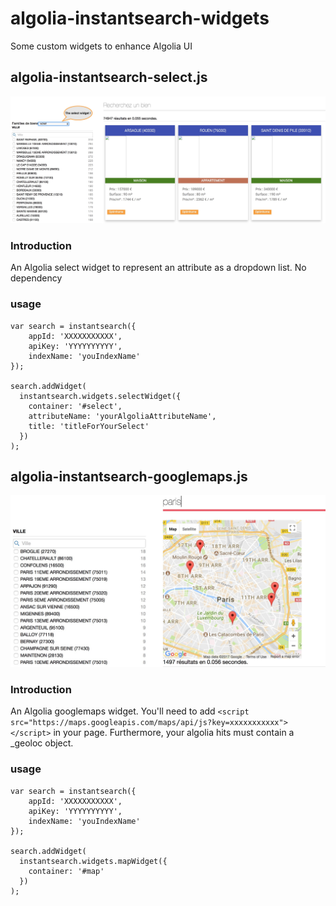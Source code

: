 # algolia-instantsearch-widgets
Some custom widgets to enhance Algolia UI

## algolia-instantsearch-select.js

![Screenshot](/screenshot1.jpg?raw=true)

### Introduction
An Algolia select widget to represent an attribute as a dropdown list. No dependency

### usage

```
var search = instantsearch({
    appId: 'XXXXXXXXXXX',
    apiKey: 'YYYYYYYYYY',
    indexName: 'youIndexName'
});

search.addWidget(
  instantsearch.widgets.selectWidget({
    container: '#select',
    attributeName: 'yourAlgoliaAttributeName',
    title: 'titleForYourSelect'
  })
);
```

## algolia-instantsearch-googlemaps.js

![Screenshot](/screenshot2.jpg?raw=true)

### Introduction
An Algolia googlemaps widget. You'll need to add `<script src="https://maps.googleapis.com/maps/api/js?key=xxxxxxxxxxx"></script>` in your page. Furthermore, your algolia hits must contain a _geoloc object.

### usage

```
var search = instantsearch({
    appId: 'XXXXXXXXXXX',
    apiKey: 'YYYYYYYYYY',
    indexName: 'youIndexName'
});

search.addWidget(
  instantsearch.widgets.mapWidget({
    container: '#map'
  })
);
```
